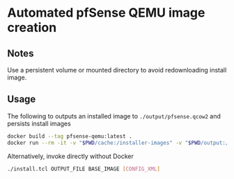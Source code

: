 # Automated pfSense QEMU image creation

## Notes

Use a persistent volume or mounted directory to avoid redownloading install image.

## Usage

The following to outputs an installed image to `./output/pfsense.qcow2` and persists install images

```sh
docker build --tag pfsense-qemu:latest .
docker run --rm -it -v "$PWD/cache:/installer-images" -v "$PWD/output:/output" -v "$PWD/config.xml:/conf/config.xml" pfsense-qemu:latest
```

Alternatively, invoke directly without Docker

```sh
./install.tcl OUTPUT_FILE BASE_IMAGE [CONFIG_XML]
```
